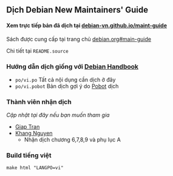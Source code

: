## Dịch Debian New Maintainers' Guide

#### Xem trực tiếp bản đã dịch tại [debian-vn.github.io/maint-guide](https://debian-vn.github.io/maint-guide/)
Sách được cung cấp tại trang chủ [debian.org#main-guide](http://www.debian.org/doc/devel-manuals#maint-guide)

Chi tiết tại `README.source`
### Hướng dẫn dịch giống với [Debian Handbook](https://debian-vn.github.io/2016/04/huong-dan-dong-gop-ban-dich-debian-handbook.html)


- `po/vi.po` Tất cả nội dụng cần dịch ở đây
- `po/vi.pobot` Bản dịch gợi ý do [Pobot](https://github.com/Debian-VN/pobot) dịch

### Thành viên nhận dịch
*Cập nhật tại đây nếu bạn muốn tham gia*
- [Giap Tran](https://github.com/TxGVNN)
- [Khang Nguyen](https://github.com/ngtrongkhang)
  - Nhận dịch chương 6,7,8,9 và phụ lục A

### Build tiếng việt
```
make html "LANGPO=vi"
```
